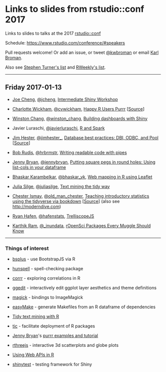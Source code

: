 # Links to slides from rstudio::conf 2017

Links to slides to talks at the 2017
[rstudio::conf](https://www.rstudio.com/conference/)

Schedule: <https://www.rstudio.com/conference/#speakers>

Pull requests welcome! Or add an issue, or tweet
[@kwbroman](https://twitter.com/kwbroman) or email
[Karl Broman](http://kbroman.org).

Also see
[Stephen Turner's list](https://github.com/stephenturner/rstudioconf_purrr_listcols)
and [RWeekly's list](https://github.com/rweekly/conferences/blob/master/rstudioconf2017.csv).

---

## Friday 2017-01-13

- [Joe Cheng](https://github.com/jcheng5), [@jcheng](https://twitter.com/jcheng),
  [Intermediate Shiny Workshop](https://github.com/jcheng5/rstudio2017-shiny-workshop)

- [Charlotte Wickham](http://cwick.co.nz/), [@cvwickham](https://twitter.com/cvwickham),
  [Happy R Users Purrr](https://www.dropbox.com/sh/062xjv35izc2a92/AAAnC-nzToR1rPekDZipRJSLa?dl=0&preview=slides.pdf)
  \[[Source](https://www.dropbox.com/sh/062xjv35izc2a92/AAAnC-nzToR1rPekDZipRJSLa?dl=0)\]

- [Winston Chang](https://github.com/wch), [@winston_chang](https://twitter.com/winston_chang),
  [Building dashboards with Shiny](https://github.com/jcheng5/dashtutorial)

- Javier Luraschi,
  [@javierluraschi](https://twitter.com/javierluraschi),
  [R and Spark](https://beta.rstudioconnect.com/content/2371/r-and-spark.html#1)

- [Jim Hester](http://jimhester.com), [@jimhester_](https://twitter.com/jimhester_),
  [Database best practices: DBI, ODBC, and Pool](https://rawgit.com/jimhester/presentations/master/2017_01_13-RStudio_conf-Database_Best_Practices/2017_01_13-RStudio_conf-Database_Best_Practices.html#/)
\[[Source](https://github.com/jimhester/presentations/tree/master/2017_01_13-RStudio_conf-Database_Best_Practices)\]

- [Bob Rudis](http://rud.is/a/), [@hrbrmstr](https://twitter.com/hrbrmstr),
[Writing readable code with pipes](https://github.com/hrbrmstr/rstudioconf2017#readme)

- [Jenny Bryan](https://www.stat.ubc.ca/~jenny/), [@jennybryan](https://twitter.com/jennybc),
  [Putting square pegs in round holes: Using list-cols in your dataframe](https://speakerdeck.com/jennybc/putting-square-pegs-in-round-holes-using-list-cols-in-your-dataframe)

- [Bhaskar Karambelkar](http://www.karambelkar.info), [@bhaskar_vk](https://twitter.com/bhaskar_vk),
[Web mapping in R using Leaflet](https://bhaskarvk.github.io/leaflet-talk-rstudioconf-2017/RstudioConf2017.html#1)

- [Julia Silge](http://juliasilge.com), [@juliasilge](https://twitter.com/juliasilge),
  [Text mining the tidy way](https://speakerdeck.com/juliasilge/text-mining-the-tidy-way)

- [Chester Ismay](http://ismayc.github.io),
  [@old_man_chester](https://twitter.com/old_man_chester),
  [Teaching introductory statistics using the tidyverse via bookdown](http://bit.ly/rstudioconf17)
  \[[Source](https://github.com/ismayc/rstudioconf)\] (also see <http://moderndive.com>)


- [Ryan Hafen](http://ryanhafen.com), [@hafenstats](https://twitter.com/hafenstats),
  [TrelliscopeJS](http://slides.com/hafen/deck-6#/)

- [Karthik Ram](http://inundata.org), [@_inundata](https://twitter.com/_inundata), [rOpenSci Packages Every Muggle Should Know](http://inundata.org/talks/rc17/#/)

---

### Things of interest

- [bsplus](http://ijlyttle.github.io/bsplus/) - use BootstrapJS via R

- [hunspell](https://github.com/ropensci/hunspell) - spell-checking package

- [corrr](https://github.com/drsimonj/corrr) - exploring correlations
  in R

- [ggedit](https://github.com/metrumresearchgroup/ggedit) -
  interactively edit ggplot layer aesthetics and theme definitions

- [magick](https://github.com/ropensci/magick) - bindings to
  ImageMagick

- [easyMake](https://github.com/GShotwell/easyMake) - generate
  Makefiles from an R dataframe of dependencies

- [Tidy text mining with R](http://tidytextmining.com)

- [tic](https://github.com/ropenscilabs/tic) - facilitate deployment
  of R packages

- [Jenny Bryan](https://www.stat.ubc.ca/~jenny/)'s [purrr examples and tutorial](https://jennybc.github.io/purrr-tutorial/)

- [rthreejs](http://bwlewis.github.io/rthreejs/) - interactive 3d
  scatterplots and globe plots

- [Using Web APIs in R](https://github.com/ajmcoqui/webAPIsR)

- [shinytest](https://github.com/rstudio/shinytest) - testing
  framework for Shiny
